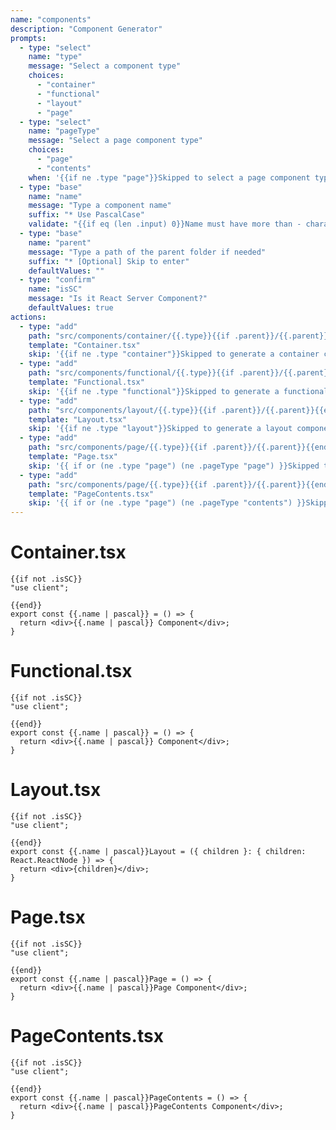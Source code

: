 ```yaml
---
name: "components"
description: "Component Generator"
prompts:
  - type: "select"
    name: "type"
    message: "Select a component type"
    choices:
      - "container"
      - "functional"
      - "layout"
      - "page"
  - type: "select"
    name: "pageType"
    message: "Select a page component type"
    choices:
      - "page"
      - "contents"
    when: '{{if ne .type "page"}}Skipped to select a page component type{{end}}'
  - type: "base"
    name: "name"
    message: "Type a component name"
    suffix: "* Use PascalCase"
    validate: "{{if eq (len .input) 0}}Name must have more than - characters{{end}}"
  - type: "base"
    name: "parent"
    message: "Type a path of the parent folder if needed"
    suffix: "* [Optional] Skip to enter"
    defaultValues: ""
  - type: "confirm"
    name: "isSC"
    message: "Is it React Server Component?"
    defaultValues: true
actions:
  - type: "add"
    path: "src/components/container/{{.type}}{{if .parent}}/{{.parent}}{{end}}/{{.name | pascal}}.tsx"
    template: "Container.tsx"
    skip: '{{if ne .type "container"}}Skipped to generate a container component{{end}}'
  - type: "add"
    path: "src/components/functional/{{.type}}{{if .parent}}/{{.parent}}{{end}}/{{.name | pascal}}.tsx"
    template: "Functional.tsx"
    skip: '{{if ne .type "functional"}}Skipped to generate a functional component{{end}}'
  - type: "add"
    path: "src/components/layout/{{.type}}{{if .parent}}/{{.parent}}{{end}}/{{.name | pascal}}Layout.tsx"
    template: "Layout.tsx"
    skip: '{{if ne .type "layout"}}Skipped to generate a layout component{{end}}'
  - type: "add"
    path: "src/components/page/{{.type}}{{if .parent}}/{{.parent}}{{end}}/{{.name | pascal}}Page.tsx"
    template: "Page.tsx"
    skip: '{{ if or (ne .type "page") (ne .pageType "page") }}Skipped to generate a page component{{end}}'
  - type: "add"
    path: "src/components/page/{{.type}}{{if .parent}}/{{.parent}}{{end}}/{{.name | pascal}}PageContents.tsx"
    template: "PageContents.tsx"
    skip: '{{ if or (ne .type "page") (ne .pageType "contents") }}Skipped to generate a page contents component{{end}}'
---
```


# Container.tsx

```tsx
{{if not .isSC}}
"use client";

{{end}}
export const {{.name | pascal}} = () => {
  return <div>{{.name | pascal}} Component</div>;
}
```

# Functional.tsx

```tsx
{{if not .isSC}}
"use client";

{{end}}
export const {{.name | pascal}} = () => {
  return <div>{{.name | pascal}} Component</div>;
}
```

# Layout.tsx

```tsx
{{if not .isSC}}
"use client";

{{end}}
export const {{.name | pascal}}Layout = ({ children }: { children: React.ReactNode }) => {
  return <div>{children}</div>;
}
```

# Page.tsx

```tsx
{{if not .isSC}}
"use client";

{{end}}
export const {{.name | pascal}}Page = () => {
  return <div>{{.name | pascal}}Page Component</div>;
}
```

# PageContents.tsx

```tsx
{{if not .isSC}}
"use client";

{{end}}
export const {{.name | pascal}}PageContents = () => {
  return <div>{{.name | pascal}}PageContents Component</div>;
}
```
